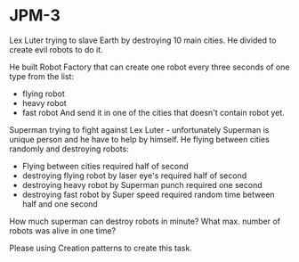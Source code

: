 # JPM-3

Lex Luter trying to slave Earth by destroying 10 main cities. He divided to create evil robots to do it.


He built Robot Factory that can create one robot every three seconds of one type from the list:
 - flying robot
 - heavy robot
 - fast robot
And send it in one of the cities that doesn't contain robot yet.

Superman trying to fight against Lex Luter - unfortunately Superman is unique person and he have to help by himself.
He flying between cities randomly and destroying robots:
 - Flying between cities required half of second
 - destroying flying robot by laser eye's required half of second
 - destroying heavy robot by Superman punch required one second
 - destroying fast robot by Super speed required random time between half and one second

How much superman can destroy robots in minute?
What max. number of robots was alive in one time?


Please using Creation patterns to create this task.